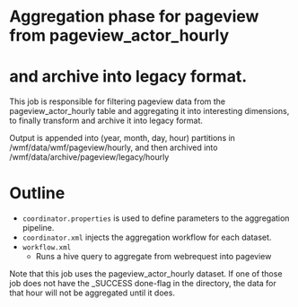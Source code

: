 # Aggregation phase for pageview from pageview_actor_hourly
# and archive into legacy format.

This job is responsible for filtering pageview data
from the pageview_actor_hourly table and aggregating it
into interesting dimensions, to finally
transform and archive it into legacy format.

Output is appended into (year, month, day, hour) partitions
in /wmf/data/wmf/pageview/hourly, and then archived into
/wmf/data/archive/pageview/legacy/hourly

# Outline

* ```coordinator.properties``` is used to define parameters to the
  aggregation pipeline.
* ```coordinator.xml``` injects the aggregation workflow for each dataset.
* ```workflow.xml```
  * Runs a hive query to aggregate from webrequest into pageview

Note that this job uses the pageview_actor_hourly dataset.  If one of those
job does not have the _SUCCESS done-flag in the directory, the data for that
hour will not be aggregated until it does.
